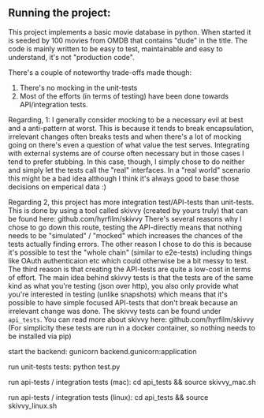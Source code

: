 ## Running the project:

This project implements a basic movie database in python.
When started it is seeded by 100 movies from OMDB that contains "dude" in the title.
The code is mainly written to be easy to test, maintainable and easy to understand, it's not "production code".

There's a couple of noteworthy trade-offs made though:
1. There's no mocking in the unit-tests
2. Most of the efforts (in terms of testing) have been done towards API/integration tests.

Regarding, 1: I generally consider mocking to be a necessary evil at best and a anti-pattern at worst.
This is because it tends to break encapsulation, irrelevant changes often breaks tests and when there's a lot
of mocking going on there's even a question of what value the test serves. Integrating with external systems are
of course often necessary but in those cases I tend to prefer stubbing. In this case, though, I simply chose to
do neither and simply let the tests call the "real" interfaces. In a "real world" scenario this might be a bad idea
although I think it's always good to base those decisions on emperical data :)

Regarding 2, this project has more integration test/API-tests than unit-tests. This is done by using a tool called
skivvy (created by yours truly) that can be found here: github.com/hyrfilm/skivvy
There's several reasons why I chose to go down this route, testing the API-directly means that nothing needs to be
"simulated" / "mocked" which increases the chances of the tests actually finding errors. The other reason I chose
to do this is because it's possible to test the "whole chain" (similar to e2e-tests) including things like OAuth
authenticaion etc which could otherwise be a bit messy to test. The third reason is that creating the API-tests
are quite a low-cost in terms of effort. The main idea behind skivvy tests is that the tests are of the same
kind as what you're testing (json over http), you also only provide what you're interested in testing (unlike
snapshots) which means that it's possible to have simple focused API-tests that don't break because an irrelevant
change was done.
The skivvy tests can be found under `api_tests`. You can read more about skivvy here: github.com/hyrfilm/skivvy
(For simplicity these tests are run in a docker container, so nothing needs to be installed via pip)

start the backend:
	gunicorn backend.gunicorn:application

run unit-tests tests:
	python test.py

run api-tests / integration tests (mac):
	cd api_tests && source skivvy_mac.sh

run api-tests / integration tests (linux):
	cd api_tests && source skivvy_linux.sh